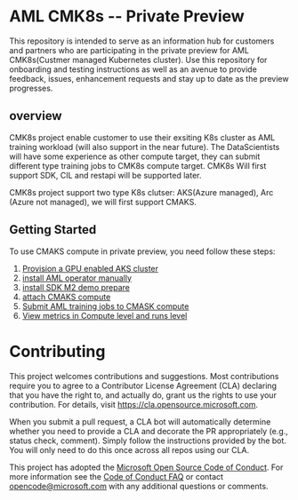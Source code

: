 # AML CMK8s -- Private Preview
This repository is intended to serve as an information hub for customers and partners who are participating in the private preview for AML CMK8s(Custmer managed Kubernetes cluster). Use this repository for onboarding and testing instructions as well as an avenue to provide feedback, issues, enhancement requests and stay up to date as the preview progresses.

## overview
CMK8s project enable customer to use their exsiting K8s cluster as AML training workload (will also support in the near future). The DataScientists will have some experience as other compute target, they can submit different type training jobs to CMK8s compute target. CMK8s Will first support SDK, CIL and restapi will be supported later.

CMK8s project support two type K8s clutser: AKS(Azure managed), Arc (Azure not managed), we will first support CMAKS.

## Getting Started

To use CMAKS compute in private preview, you need follow these steps:

1. [Provision a GPU enabled AKS cluster](https://github.com/Azure/CMK8s-Sample/blob/master/docs/1.%20Provision%20a%20GPU%20enabled%20AKS%20cluster.md)
2. [install AML operator manually](https://github.com/Azure/CMK8s-private-review-doc/blob/master/docs/2.%20install%20agent%20manually.markdown)
3. [install SDK M2 demo prepare](https://github.com/Azure/CMK8s-private-review-doc/blob/master/docs/3.%20install%20SDK%20M2%20demo%20prepare.markdown)
4. [attach CMAKS compute](https://github.com/Azure/CMK8s-Sample/blob/master/docs/4.%20attach%20CMAKS%20compute.markdown)
5. [Submit AML training jobs to CMASK compute](https://github.com/Azure/CMK8s-private-review-doc/blob/master/docs/5.%20Submit%20runs%20to%20CMASK%20compute.markdown)
6. [View metrics in Compute level and runs level](https://github.com/Azure/CMK8s-private-review-doc/blob/master/docs/6.%20View%20metrics%20in%20Compute%20level%20and%20runs%20level.markdown)


# Contributing

This project welcomes contributions and suggestions.  Most contributions require you to agree to a
Contributor License Agreement (CLA) declaring that you have the right to, and actually do, grant us
the rights to use your contribution. For details, visit https://cla.opensource.microsoft.com.

When you submit a pull request, a CLA bot will automatically determine whether you need to provide
a CLA and decorate the PR appropriately (e.g., status check, comment). Simply follow the instructions
provided by the bot. You will only need to do this once across all repos using our CLA.

This project has adopted the [Microsoft Open Source Code of Conduct](https://opensource.microsoft.com/codeofconduct/).
For more information see the [Code of Conduct FAQ](https://opensource.microsoft.com/codeofconduct/faq/) or
contact [opencode@microsoft.com](mailto:opencode@microsoft.com) with any additional questions or comments.
